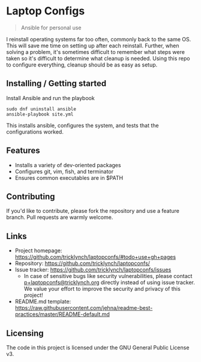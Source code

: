 # Laptop Configs
> Ansible for personal use

I reinstall operating systems far too often, commonly back to the same OS. This
will save me time on setting up after each reinstall. Further, when solving a
problem, it's sometimes difficult to remember what steps were taken so it's
difficult to determine what cleanup is needed. Using this repo to configure
everything, cleanup should be as easy as setup.

## Installing / Getting started

Install Ansible and run the playbook

```shell
sudo dnf uninstall ansible
ansible-playbook site.yml
```

This installs ansible, configures the system, and tests that the configurations
worked.

## Features

* Installs a variety of dev-oriented packages
* Configures git, vim, fish, and terminator
* Ensures common executables are in $PATH

## Contributing

If you'd like to contribute, please fork the repository and use a feature
branch. Pull requests are warmly welcome.

## Links

- Project homepage: https://github.com/tricklynch/laptopconfs/#todo+use+gh+pages
- Repository: https://github.com/tricklynch/laptopconfs/
- Issue tracker: https://github.com/tricklynch/laptopconfs/issues
  - In case of sensitive bugs like security vulnerabilities, please contact
    p+laptopconfs@tricklynch.org directly instead of using issue tracker.
    We value your effort to improve the security and privacy of this project!
- README.md template: https://raw.githubusercontent.com/jehna/readme-best-practices/master/README-default.md

## Licensing

The code in this project is licensed under the GNU General Public License v3.
